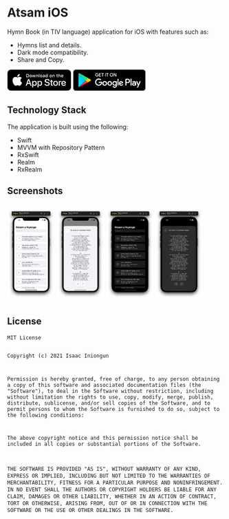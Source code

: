 #  Atsam iOS

Hymn Book (in TIV language) application for iOS with features such as:

* Hymns list and details.
* Dark mode compatibility.
* Share and Copy.

[<img src="/Atsam/Screenshots/appstore-badge.png" height="50">](https://itunes.apple.com/us/app/jitsi-meet/id1165103905)
[<img src="/Atsam/Screenshots/google-play-badge.png" height="50">](https://itunes.apple.com/us/app/jitsi-meet/id1165103905)

## Technology Stack
The application is built using the following:

* Swift
* MVVM with Repository Pattern
* RxSwift
* Realm
* RxRealm

## Screenshots
[<img src="/Atsam/Screenshots/screenshot_1.png" align="center" width ="22%" hspace="0" vspace="10">](/Atsam/Screenshots/screenshot_1.png)
[<img src="/Atsam/Screenshots/screenshot_2.png" align="center" width ="22%" hspace="0" vspace="10">](/Atsam/Screenshots/screenshot_2.png)
[<img src="/Atsam/Screenshots/screenshot_3.png" align="center" width ="22%" hspace="0" vspace="10">](/Atsam/Screenshots/screenshot_3.png)
[<img src="/Atsam/Screenshots/screenshot_4.png" align="center" width ="22%" hspace="0" vspace="10">](/Atsam/Screenshots/screenshot_4.png)

## License
<p align="center"><pre><code>MIT License

Copyright (c) 2021 Isaac Iniongun

Permission is hereby granted, free of charge, to any person obtaining a copy
of this software and associated documentation files (the "Software"), to deal
in the Software without restriction, including without limitation the rights
to use, copy, modify, merge, publish, distribute, sublicense, and/or sell
copies of the Software, and to permit persons to whom the Software is
furnished to do so, subject to the following conditions:

The above copyright notice and this permission notice shall be included in all
copies or substantial portions of the Software.

THE SOFTWARE IS PROVIDED "AS IS", WITHOUT WARRANTY OF ANY KIND, EXPRESS OR
IMPLIED, INCLUDING BUT NOT LIMITED TO THE WARRANTIES OF MERCHANTABILITY,
FITNESS FOR A PARTICULAR PURPOSE AND NONINFRINGEMENT. IN NO EVENT SHALL THE
AUTHORS OR COPYRIGHT HOLDERS BE LIABLE FOR ANY CLAIM, DAMAGES OR OTHER
LIABILITY, WHETHER IN AN ACTION OF CONTRACT, TORT OR OTHERWISE, ARISING FROM,
OUT OF OR IN CONNECTION WITH THE SOFTWARE OR THE USE OR OTHER DEALINGS IN THE
SOFTWARE.
</code></pre>

</p>

